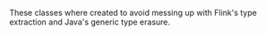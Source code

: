 These classes where created to avoid messing up with Flink's type extraction and Java's generic type erasure.